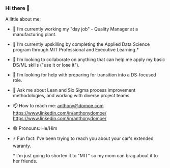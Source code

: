 ### Hi there 👋

A little about me:

- 🔭 I’m currently working my "day job" - Quality Manager at a manufacturing plant.
- 🌱 I’m currently upskilling by completing the Applied Data Science program through MIT Professional and Executive Learning.*
- 👯 I’m looking to collaborate on anything that can help me apply my basic DS/ML skills ("use it or lose it").
- 🤔 I’m looking for help with preparing for transition into a DS-focused role.  
- 💬 Ask me about Lean and Six Sigma process improvement methodologies, and working with diverse project teams.
- 📫 How to reach me: anthony@domoe.com https://www.linkedin.com/in/anthonydomoe/ https://www.linkedin.com/in/anthonydomoe/
- 😄 Pronouns: He/Him
- ⚡ Fun fact: I've been trying to reach you about your car's extended waranty.

  \* I'm just going to shorten it to "MIT" so my mom can brag about it to her friends.
